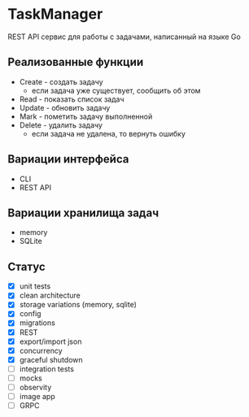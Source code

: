 # TaskManager
REST API сервис для работы с задачами, написанный на языке Go

## Реализованные функции
- Create - создать задачу
	- если задача уже существует, сообщить об этом
- Read - показать список задач
- Update - обновить задачу
- Mark - пометить задачу выполненной
- Delete - удалить задачу
	- если задача не удалена, то вернуть ошибку

## Вариации интерфейса
- CLI
- REST API

## Вариации хранилища задач
- memory
- SQLite

## Статус
- [x] unit tests
- [x] clean architecture
- [x] storage variations (memory, sqlite)
- [x] config
- [x] migrations
- [x] REST
- [x] export/import json
- [x] concurrency
- [x] graceful shutdown
- [ ] integration tests
- [ ] mocks
- [ ] observity
- [ ] image app
- [ ] GRPC
